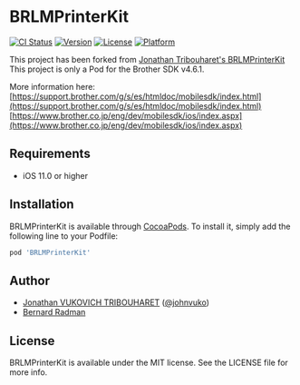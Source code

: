 # BRLMPrinterKit

[![CI Status](https://img.shields.io/travis/jonathantribouharet/BRLMPrinterKit.svg?style=flat)](https://travis-ci.org/jonathantribouharet/BRLMPrinterKit)
[![Version](https://img.shields.io/cocoapods/v/BRLMPrinterKit.svg?style=flat)](https://cocoapods.org/pods/BRLMPrinterKit)
[![License](https://img.shields.io/cocoapods/l/BRLMPrinterKit.svg?style=flat)](https://cocoapods.org/pods/BRLMPrinterKit)
[![Platform](https://img.shields.io/cocoapods/p/BRLMPrinterKit.svg?style=flat)](https://cocoapods.org/pods/BRLMPrinterKit)

This project has been forked from [Jonathan Tribouharet's BRLMPrinterKit](https://github.com/jonathantribouharet/BRLMPrinterKit)
This project is only a Pod for the Brother SDK v4.6.1.

More information here:
[https://support.brother.com/g/s/es/htmldoc/mobilesdk/index.html](https://support.brother.com/g/s/es/htmldoc/mobilesdk/index.html)
[https://www.brother.co.jp/eng/dev/mobilesdk/ios/index.aspx](https://www.brother.co.jp/eng/dev/mobilesdk/ios/index.aspx)

## Requirements

- iOS 11.0 or higher

## Installation

BRLMPrinterKit is available through [CocoaPods](https://cocoapods.org). To install
it, simply add the following line to your Podfile:

```ruby
pod 'BRLMPrinterKit'
```

## Author

- [Jonathan VUKOVICH TRIBOUHARET](https://github.com/jonathantribouharet) ([@johnvuko](https://twitter.com/johnvuko))
- [Bernard Radman](https://github.com/BernardRadman)

## License

BRLMPrinterKit is available under the MIT license. See the LICENSE file for more info.

